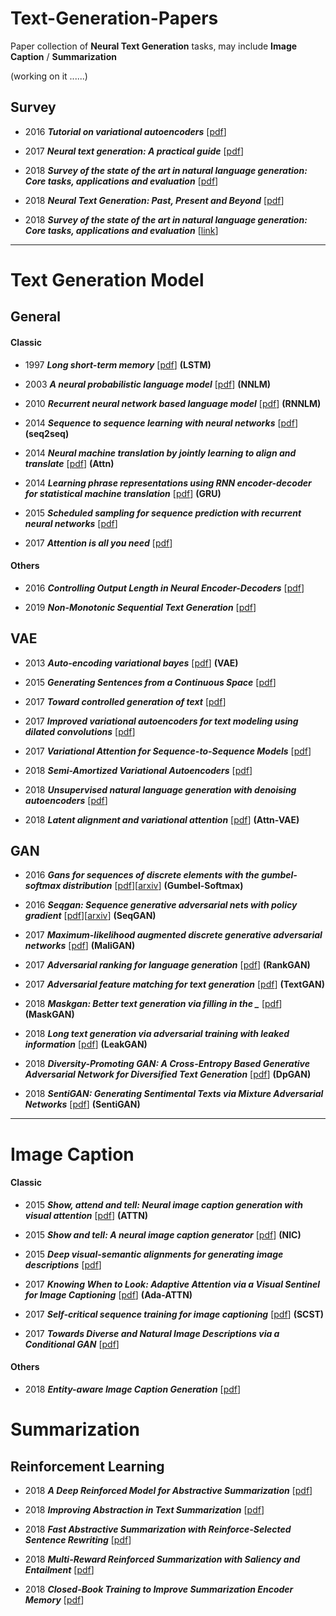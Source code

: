 # Text-Generation-Papers
Paper collection of __Neural Text Generation__ tasks, may include __Image Caption__ / __Summarization__

(working on it ......)

## __Survey__

- 2016 ___Tutorial on variational autoencoders___ [[pdf](https://arxiv.org/pdf/1606.05908.pdf)]

- 2017 ___Neural text generation: A practical guide___ [[pdf](https://arxiv.org/pdf/1711.09534.pdf)]

- 2018 ___Survey of the state of the art in natural language generation: Core tasks, applications and evaluation___ [[pdf](https://www.jair.org/index.php/jair/article/download/11173/26378)]

- 2018 ___Neural Text Generation: Past, Present and Beyond___ [[pdf](https://arxiv.org/pdf/1803.07133.pdf)]

- 2018 ___Survey of the state of the art in natural language generation: Core tasks, applications and evaluation___ [[link](https://www.jair.org/index.php/jair/article/view/11173)]

---

# Text Generation Model

## __General__

#### __Classic__
- 1997 ___Long short-term memory___ [[pdf](http://citeseerx.ist.psu.edu/viewdoc/download?doi=10.1.1.676.4320&rep=rep1&type=pdf)] __(LSTM)__

- 2003 ___A neural probabilistic language model___ [[pdf](http://www.jmlr.org/papers/volume3/bengio03a/bengio03a.pdf)] __(NNLM)__

- 2010 ___Recurrent neural network based language model___ [[pdf](http://www.fit.vutbr.cz/research/groups/speech/servite/2010/rnnlm_mikolov.pdf)] __(RNNLM)__

- 2014 ___Sequence to sequence learning with neural networks___ [[pdf](http://papers.nips.cc/paper/5346-sequence-to-sequence-learning-with-neural-networks.pdf)] __(seq2seq)__

- 2014 ___Neural machine translation by jointly learning to align and translate___ [[pdf](https://arxiv.org/pdf/1409.0473)] __(Attn)__

- 2014 ___Learning phrase representations using RNN encoder-decoder for statistical machine translation___ [[pdf](https://arxiv.org/pdf/1406.1078.pdf)] __(GRU)__

- 2015 ___Scheduled sampling for sequence prediction with recurrent neural networks___ [[pdf](https://papers.nips.cc/paper/5956-scheduled-sampling-for-sequence-prediction-with-recurrent-neural-networks.pdf)]



- 2017 ___Attention is all you need___ [[pdf](https://papers.nips.cc/paper/7181-attention-is-all-you-need.pdf)]

#### __Others__

- 2016 ___Controlling Output Length in Neural Encoder-Decoders___ [[pdf](https://arxiv.org/pdf/1609.09552.pdf?__hstc=36392319.43051b9659a07455a3db8391a8f20ea4.1480118400085.1480118400086.1480118400087.1&__hssc=36392319.1.1480118400088&__hsfp=528229161)]

- 2019 ___Non-Monotonic Sequential Text Generation___ [[pdf](https://arxiv.org/pdf/1902.02192)]



## __VAE__
- 2013 ___Auto-encoding variational bayes___ [[pdf](https://arxiv.org/pdf/1312.6114.pdf)] __(VAE)__

- 2015 ___Generating Sentences from a Continuous Space___ [[pdf](https://arxiv.org/pdf/1511.06349.pdf?utm_campaign=Revue%20newsletter&utm_medium=Newsletter&utm_source=revue)]

- 2017 ___Toward controlled generation of text___ [[pdf](https://arxiv.org/pdf/1703.00955.pdf)]

- 2017 ___Improved variational autoencoders for text modeling using dilated convolutions___ [[pdf](https://arxiv.org/pdf/1702.08139.pdf)]

- 2017 ___Variational Attention for Sequence-to-Sequence Models___ [[pdf](https://arxiv.org/pdf/1712.08207.pdf)]

- 2018 ___Semi-Amortized Variational Autoencoders___ [[pdf](https://arxiv.org/pdf/1802.02550.pdf)]

- 2018 ___Unsupervised natural language generation with denoising autoencoders___ [[pdf](https://arxiv.org/pdf/1804.07899)]

- 2018 ___Latent alignment and variational attention___ [[pdf](https://arxiv.org/pdf/1807.03756.pdf)] __(Attn-VAE)__



## __GAN__
- 2016 ___Gans for sequences of discrete elements with the gumbel-softmax distribution___ [[pdf](https://arxiv.org/pdf/1611.04051.pdf)][[arxiv](https://arxiv.org/abs/1611.04051)] __(Gumbel-Softmax)__

- 2016 ___Seqgan: Sequence generative adversarial nets with policy gradient___ [[pdf](https://www.aaai.org/ocs/index.php/AAAI/AAAI17/paper/viewPaper/14344)][[arxiv](https://arxiv.org/abs/1609.05473)] __(SeqGAN)__

- 2017 ___Maximum-likelihood augmented discrete generative adversarial networks___ [[pdf](https://arxiv.org/pdf/1702.07983)] __(MaliGAN)__

- 2017 ___Adversarial ranking for language generation___ [[pdf](http://papers.nips.cc/paper/6908-adversarial-ranking-for-language-generation.pdf)] __(RankGAN)__

- 2017 ___Adversarial feature matching for text generation___ [[pdf](https://arxiv.org/pdf/1706.03850.pdf)] __(TextGAN)__

- 2018 ___Maskgan: Better text generation via filling in the \____ [[pdf](https://arxiv.org/pdf/1801.07736.pdf%3C/p%3E)] __(MaskGAN)__

- 2018 ___Long text generation via adversarial training with leaked information___ [[pdf](https://www.aaai.org/ocs/index.php/AAAI/AAAI18/paper/viewFile/16360/16061)] __(LeakGAN)__

- 2018 ___Diversity-Promoting GAN: A Cross-Entropy Based Generative Adversarial Network for Diversified Text Generation___ [[pdf](http://www.aclweb.org/anthology/D18-1428)] __(DpGAN)__

- 2018 ___SentiGAN: Generating Sentimental Texts via Mixture Adversarial Networks___ [[pdf](https://www.ijcai.org/proceedings/2018/0618.pdf)] __(SentiGAN)__


---

# Image Caption

#### __Classic__

- 2015 ___Show, attend and tell: Neural image caption generation with visual attention___ [[pdf](http://proceedings.mlr.press/v37/xuc15.pdf)] __(ATTN)__

- 2015 ___Show and tell: A neural image caption generator___ [[pdf](https://www.cv-foundation.org/openaccess/content_cvpr_2015/papers/Vinyals_Show_and_Tell_2015_CVPR_paper.pdf)] __(NIC)__

- 2015 ___Deep visual-semantic alignments for generating image descriptions___ [[pdf](https://www.cv-foundation.org/openaccess/content_cvpr_2015/papers/Karpathy_Deep_Visual-Semantic_Alignments_2015_CVPR_paper.pdf)]

- 2017 ___Knowing When to Look: Adaptive Attention via a Visual Sentinel for Image Captioning___ [[pdf](http://openaccess.thecvf.com/content_cvpr_2017/papers/Lu_Knowing_When_to_CVPR_2017_paper.pdf)] __(Ada-ATTN)__

- 2017 ___Self-critical sequence training for image captioning___ [[pdf](http://openaccess.thecvf.com/content_cvpr_2017/papers/Rennie_Self-Critical_Sequence_Training_CVPR_2017_paper.pdf)] __(SCST)__

- 2017 ___Towards Diverse and Natural Image Descriptions via a Conditional GAN___ [[pdf](https://arxiv.org/pdf/1703.06029.pdf)]



#### __Others__

- 2018 ___Entity-aware Image Caption Generation___ [[pdf](https://arxiv.org/pdf/1804.07889.pdfs)]


# Summarization

## Reinforcement Learning

- 2018 ___A Deep Reinforced Model for Abstractive Summarization___ [[pdf](https://openreview.net/pdf?id=HkAClQgA-)]

- 2018 ___Improving Abstraction in Text Summarization___ [[pdf](https://arxiv.org/pdf/1808.07913.pdf)]

- 2018 ___Fast Abstractive Summarization with Reinforce-Selected Sentence Rewriting___ [[pdf](https://arxiv.org/pdf/1805.11080.pdf)]

- 2018 ___Multi-Reward Reinforced Summarization with Saliency and Entailment___ [[pdf](https://arxiv.org/pdf/1804.06451.pdf)]

- 2018 ___Closed-Book Training to Improve Summarization Encoder Memory___ [[pdf](https://arxiv.org/pdf/1809.04585.pdf)]
